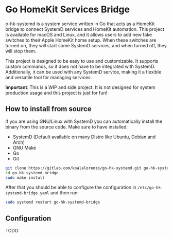 # Go HomeKit Services Bridge
o-hk-systemd is a system service written in Go that acts as a HomeKit bridge to
connect SystemD services and HomeKit automation. This project is available for
macOS and Linux, and it allows users to add new fake switches to their Apple
HomeKit home setup. When these switches are turned on, they will start some
SystemD services, and when turned off, they will stop them.

This project is designed to be easy to use and customizable. It supports custom
commands, so it does not have to be integrated with SystemD. Additionally, it
can be used with any SystemD service, making it a flexible and versatile tool
for managing services.

**Important**: This is a WIP and side project. It is not designed for system 
production usage and this project is just for fun!

## How to install from source
If you are using GNU/Linux with SystemD you can automatically install the binary 
from the source code. Make sure to have installed:

* SystemD (Default available on many Distro like Ubuntu, Debian and Arch)
* GNU Make
* Go
* Git

```bash
git clone https://gitlab.com/koalalorenzo/go-hk-systemd.git go-hk-systemd-bridge
cd go-hk-systemd-bridge
sudo make install
```

After that you should be able to configure the configuration in 
`/etc/go-hk-systemd-bridge.yaml` and then run:

```bash
sudo systemd restart go-hk-systemd-bridge
```

## Configuration
TODO

